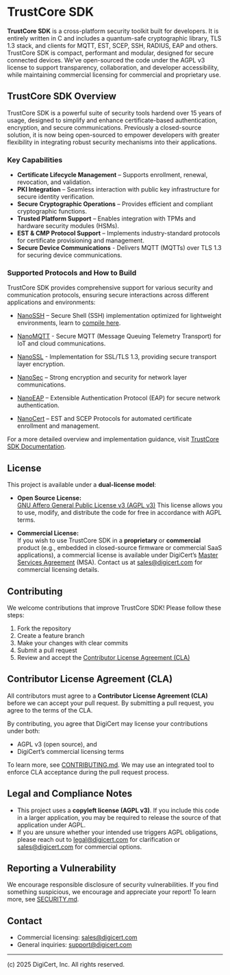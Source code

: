 # TrustCore SDK

**TrustCore SDK** is a cross-platform security toolkit built for developers. It is entirely written in C and includes a quantum-safe cryptographic library, TLS 1.3 stack, and clients for MQTT, EST, SCEP, SSH, RADIUS, EAP and others. TrustCore SDK is compact, performant and modular, designed for secure connected devices. We’ve open-sourced the code under the AGPL v3 license to support transparency, collaboration, and developer accessibility, while maintaining commercial licensing for commercial and proprietary use.

## TrustCore SDK Overview  

TrustCore SDK is a powerful suite of security tools hardend over 15 years of usage, designed to simplify and enhance certificate-based authentication, encryption, and secure communications. Previously a closed-source solution, it is now being open-sourced to empower developers with greater flexibility in integrating robust security mechanisms into their applications.  

### **Key Capabilities**

- **Certificate Lifecycle Management** – Supports enrollment, renewal, revocation, and validation.  
- **PKI Integration** – Seamless interaction with public key infrastructure for secure identity verification.  
- **Secure Cryptographic Operations** – Provides efficient and compliant cryptographic functions.  
- **Trusted Platform Support** – Enables integration with TPMs and hardware security modules (HSMs).  
- **EST & CMP Protocol Support** – Implements industry-standard protocols for certificate provisioning and management.
- **Secure Device Communications** - Delivers MQTT (MQTTs) over TLS 1.3 for securing device communications.

### **Supported Protocols and How to Build**

TrustCore SDK provides comprehensive support for various security and communication protocols, ensuring secure interactions across different applications and environments:

- [NanoSSH](https://dev.digicert.com/en/trustcore-sdk/nanossh.html) – Secure Shell (SSH) implementation optimized for lightweight environments, learn to [compile here](https://dev.digicert.com/en/trustcore-sdk/nanossh/nanossh-client-user-guide/nanossh-client-overview.html#generate-nanossh-client-quick-build).

- [NanoMQTT]() - Secure MQTT (Message Queuing Telemetry Transport) for IoT and cloud communications.

- [NanoSSL](https://dev.digicert.com/en/trustcore-sdk/nanossl.html) - Implementation for SSL/TLS 1.3, providing secure transport layer encryption.

- [NanoSec](https://dev.digicert.com/en/trustcore-sdk/nanosec.html) – Strong encryption and security for network layer communications.

- [NanoEAP]() – Extensible Authentication Protocol (EAP) for secure network authentication.

- [NanoCert](https://dev.digicert.com/en/trustcore-sdk/nanocert.html) – EST and SCEP Protocols for automated certificate enrollment and management.

For a more detailed overview and implementation guidance, visit [TrustCore SDK Documentation](https://dev.digicert.com/en/trustcore-sdk.html).  

## License

This project is available under a **dual-license model**:

- **Open Source License:**  
  [GNU Affero General Public License v3 (AGPL v3)](./LICENSE.md)
  This license allows you to use, modify, and distribute the code for free in accordance with AGPL terms.

- **Commercial License:**  
If you wish to use TrustCore SDK in a **proprietary** or **commercial** product (e.g., embedded in closed-source firmware or commercial SaaS applications), a commercial license is available under DigiCert’s [Master Services Agreement](https://www.digicert.com/master-services-agreement/) (MSA).  Contact us at [sales@digicert.com](mailto:sales@digicert.com) for commercial licensing details.

## Contributing

We welcome contributions that improve TrustCore SDK! Please follow these steps:

1. Fork the repository
2. Create a feature branch
3. Make your changes with clear commits
4. Submit a pull request
5. Review and accept the [Contributor License Agreement (CLA)](CONTRIBUTING.md)

## Contributor License Agreement (CLA)

All contributors must agree to a **Contributor License Agreement (CLA)** before we can accept your pull request. By submitting a pull request, you agree to the terms of the CLA.

By contributing, you agree that DigiCert may license your contributions under both:

- AGPL v3 (open source), and
- DigiCert’s commercial licensing terms

To learn more, see [CONTRIBUTING.md](CONTRIBUTING.md). We may use an integrated tool to enforce CLA acceptance during the pull request process.

## Legal and Compliance Notes

- This project uses a **copyleft license (AGPL v3)**. If you include this code in a larger application, you may be required to release the source of that application under AGPL.
- If you are unsure whether your intended use triggers AGPL obligations, please reach out to [legal@digicert.com](mailto:opensourcelegal@digicert.com) for clarification or [sales@digicert.com](mailto:sales@digicert.com) for commercial options.

## Reporting a Vulnerability

We encourage responsible disclosure of security vulnerabilities.
If you find something suspicious, we encourage and appreciate your report! To learn more, see [SECURITY.md](SECURITY.md).

## Contact

- Commercial licensing: [sales@digicert.com](mailto:sales@digicert.com)
- General inquiries: [support@digicert.com](mailto:support@digicert.com)

---

(c) 2025 DigiCert, Inc. All rights reserved.
